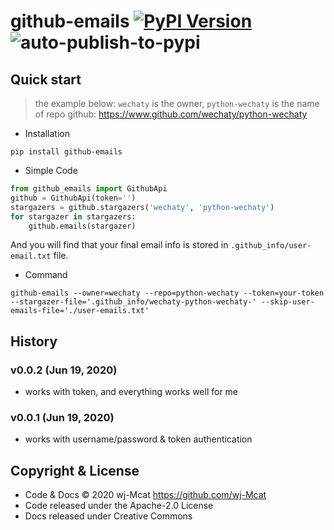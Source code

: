 # github-emails [![PyPI Version](https://img.shields.io/pypi/v/github-emails?color=blue)](https://pypi.org/project/github-emails/)  ![auto-publish-to-pypi](https://github.com/wj-Mcat/github-emails/workflows/auto-publish-to-pypi/badge.svg)

## Quick start

> the example below: `wechaty` is the owner, `python-wechaty` is the name of repo
> github: https://www.github.com/wechaty/python-wechaty

- Installation

```shell script
pip install github-emails
```

- Simple Code

```python
from github_emails import GithubApi
github = GithubApi(token='')
stargazers = github.stargazers('wechaty', 'python-wechaty')
for stargazer in stargazers:
    github.emails(stargazer)
```

And you will find that your final email info is stored in `.github_info/user-email.txt` file.

- Command

```shell script
github-emails --owner=wechaty --repo=python-wechaty --token=your-token --stargazer-file='.github_info/wechaty-python-wechaty-' --skip-user-emails-file='./user-emails.txt'
```

## History

### v0.0.2 (Jun 19, 2020)

- works with token, and everything works well for me

### v0.0.1 (Jun 19, 2020)

- works with username/password & token authentication

## Copyright & License

- Code & Docs © 2020 wj-Mcat <https://github.com/wj-Mcat>
- Code released under the Apache-2.0 License
- Docs released under Creative Commons
